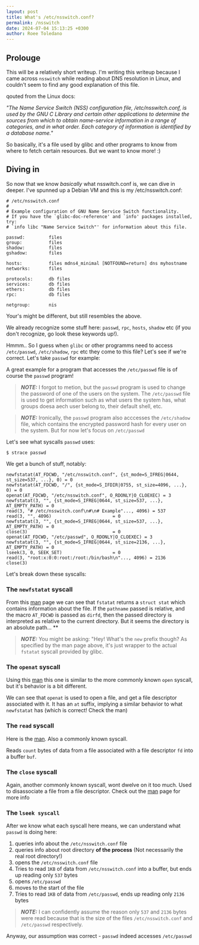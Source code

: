 ```yaml
---
layout: post
title: What's /etc/nsswitch.conf?
permalink: /nsswitch
date: 2024-07-04 15:13:25 +0300
author: Roee Toledano
---
```


## Prolouge 

This will be a relatively short writeup.
I'm writing this writeup because I came across `nsswitch` while reading about DNS resolution in Linux, and couldn't seem to find any good explanation of this file.

qouted from the Linux docs:

_"The Name Service Switch (NSS) configuration file, /etc/nsswitch.conf, is used by the GNU C Library and certain other applications to determine the sources from which to obtain name-service information in a range of categories, and in what order.  Each category of information is identified by a database name."_

So basically, it's a file used by glibc and other programs to know from where to fetch certain resources. 
But we want to know more! :)

## Diving in

So now that we know _basically_ what nsswitch.conf is, we can dive in deeper.
I've spunned up a Debian VM and this is my /etc/nsswitch.conf:

```
# /etc/nsswitch.conf
#
# Example configuration of GNU Name Service Switch functionality.
# If you have the `glibc-doc-reference' and `info' packages installed, try:
# `info libc "Name Service Switch"' for information about this file.

passwd:         files
group:          files
shadow:         files
gshadow:        files

hosts:          files mdns4_minimal [NOTFOUND=return] dns myhostname
networks:       files

protocols:      db files
services:       db files
ethers:         db files
rpc:            db files

netgroup:       nis
```

Your's might be different, but still resembles the above.

We already recognize some stuff here: `passwd`, `rpc`, `hosts`, `shadow` etc (if you don't recognize, go look these keywords up!).

Hmmm.. So I guess when `glibc` or other programms need to access `/etc/passwd`, `/etc/shadow`, `rpc` etc they come to this file?
Let's see if we're correct. Let's take `passwd` for example:

A great example for a program that accesses the `/etc/passwd` file is of course the `passwd` program!

> **_NOTE:_** I forgot to metion, but the `passwd` program is used to change the password of one of the users on the system. The `/etc/passwd` file is used to get information such as what users the system has, what groups doesa aech user belong to, their default shell, etc.

> **_NOTE:_** Ironically, the `passwd` program also acccesses the `/etc/shadow` file, which contains the encrypted password hash for every user on the system. But for now let's focus on `/etc/passwd`

Let's see what syscalls `passwd` uses:

``$ strace passwd``

We get a bunch of stuff, notably:

```
newfstatat(AT_FDCWD, "/etc/nsswitch.conf", {st_mode=S_IFREG|0644, st_size=537, ...}, 0) = 0
newfstatat(AT_FDCWD, "/", {st_mode=S_IFDIR|0755, st_size=4096, ...}, 0) = 0
openat(AT_FDCWD, "/etc/nsswitch.conf", O_RDONLY|O_CLOEXEC) = 3
newfstatat(3, "", {st_mode=S_IFREG|0644, st_size=537, ...}, AT_EMPTY_PATH) = 0
read(3, "# /etc/nsswitch.conf\n#\n# Example"..., 4096) = 537
read(3, "", 4096)                       = 0
newfstatat(3, "", {st_mode=S_IFREG|0644, st_size=537, ...}, AT_EMPTY_PATH) = 0
close(3)                                = 0
openat(AT_FDCWD, "/etc/passwd", O_RDONLY|O_CLOEXEC) = 3
newfstatat(3, "", {st_mode=S_IFREG|0644, st_size=2136, ...}, AT_EMPTY_PATH) = 0
lseek(3, 0, SEEK_SET)                   = 0
read(3, "root:x:0:0:root:/root:/bin/bash\n"..., 4096) = 2136
close(3)
```

Let's break down these syscalls:

### The `newfstatat` syscall

From this [man](http://man.he.net/man2/newfstatat) page we can see that `fstatat` returns a `struct stat` which contains information about the file. If the `pathname` passed is relative, and the macro `AT_FDCWD` is passed as `dirfd`, then the passed directory is interpreted as relative to the current directory. 
But it seems the directory is an absolute path... **

> **_NOTE:_** You might be asking: "Hey! What's the `new` prefix though? As specified by the man page above, it's just wrapper to the actual `fstatat` syscall provided by glibc.

### The `openat` syscall

Using this [man](https://linux.die.net/man/2/openat) this one is similar to the more commonly known `open` syscall, but it's behavior is a bit different.

We can see that `openat` is used to open a file, and get a file descriptor associated with it. It has an `at` suffix, implying a similar behavior to what `newfstatat` has (which is correct! Check the man)

### The `read` syscall

Here is the [man](https://man7.org/linux/man-pages/man2/read.2.html).
Also a commonly known syscall. 

Reads `count` bytes of data from a file associated with a file descriptor `fd` into a buffer `buf`.

### The `close` syscall

Again, another commonly known syscall, wont dwelve on it too much. Used to disassociate a file from a file descriptor. Check out the [man](https://man7.org/linux/man-pages/man2/close.2.html) page for more info

### The `lseek syscall`

After we know what each syscall here means, we can understand what `passwd` is doing here:

1. queries info about the `/etc/nsswitch.conf` file
2. queries info about root directory **of the process** (Not necessarily the real root directory!)
3. opens the `/etc/nsswitch.conf` file
4. Tries to read `1KB` of data from `/etc/nsswitch.conf` into a buffer, but ends up reading only `537` bytes
5. opens `/etc/passwd`
6. moves to the start of the file
7. Tries to read `1KB` of data from `/etc/passwd`, ends up reading only `2136` bytes

> **_NOTE:_** I can confidently assume the reason only `537` and `2136` bytes were read because that is the size of the files `/etc/nsswitch.conf` and `/etc/passwd` respectively.

Anyway, our assumption was correct - `passwd` indeed accesses `/etc/passwd` 
